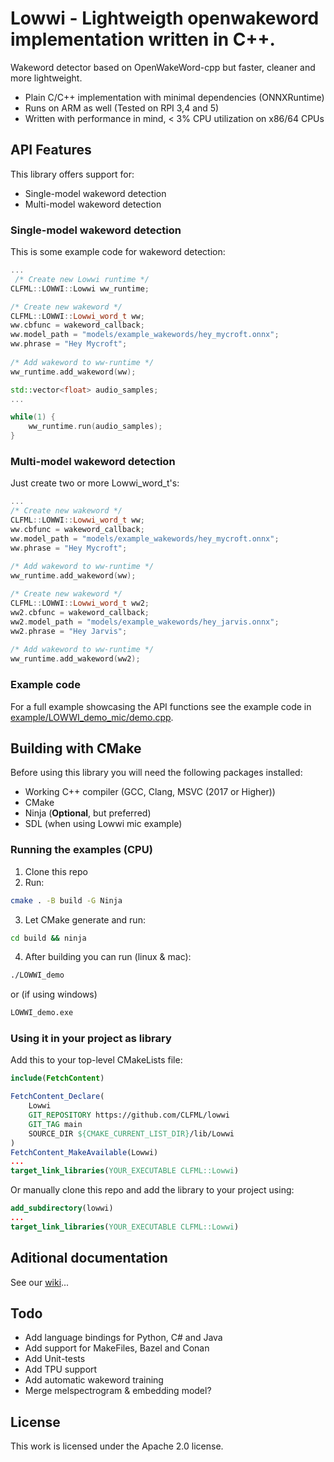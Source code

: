 # Lowwi - Lightweigth openwakeword implementation written in C++.
 Wakeword detector based on OpenWakeWord-cpp but faster, cleaner and more lightweight.

- Plain C/C++ implementation with minimal dependencies (ONNXRuntime)
- Runs on ARM as well (Tested on RPI 3,4 and 5)
- Written with performance in mind, < 3% CPU utilization on x86/64 CPUs

## API Features
This library offers support for:
- Single-model wakeword detection
- Multi-model wakeword detection

### Single-model wakeword detection

This is some example code for wakeword detection:

```cpp
...
 /* Create new Lowwi runtime */
CLFML::LOWWI::Lowwi ww_runtime;

/* Create new wakeword */
CLFML::LOWWI::Lowwi_word_t ww;
ww.cbfunc = wakeword_callback;
ww.model_path = "models/example_wakewords/hey_mycroft.onnx";
ww.phrase = "Hey Mycroft";
    
/* Add wakeword to ww-runtime */
ww_runtime.add_wakeword(ww);

std::vector<float> audio_samples;
...

while(1) {
    ww_runtime.run(audio_samples);
}

```


### Multi-model wakeword detection

Just create two or more Lowwi_word_t's:

```cpp
...
/* Create new wakeword */
CLFML::LOWWI::Lowwi_word_t ww;
ww.cbfunc = wakeword_callback;
ww.model_path = "models/example_wakewords/hey_mycroft.onnx";
ww.phrase = "Hey Mycroft";
    
/* Add wakeword to ww-runtime */
ww_runtime.add_wakeword(ww);

/* Create new wakeword */
CLFML::LOWWI::Lowwi_word_t ww2;
ww2.cbfunc = wakeword_callback;
ww2.model_path = "models/example_wakewords/hey_jarvis.onnx";
ww2.phrase = "Hey Jarvis";
    
/* Add wakeword to ww-runtime */
ww_runtime.add_wakeword(ww2);
```

### Example code
For a full example showcasing the API functions see the example code in [example/LOWWI_demo_mic/demo.cpp](example/LOWWI_demo_mic/demo_mic.cpp).

## Building with CMake
Before using this library you will need the following packages installed:

- Working C++ compiler (GCC, Clang, MSVC (2017 or Higher))
- CMake
- Ninja (**Optional**, but preferred)
- SDL (when using Lowwi mic example)

### Running the examples (CPU)
1. Clone this repo
2. Run:
```bash
cmake . -B build -G Ninja
```
3. Let CMake generate and run:
```bash
cd build && ninja
```
4. After building you can run (linux & mac):
```bash
./LOWWI_demo
```
or (if using windows)
```bat
LOWWI_demo.exe
```

### Using it in your project as library
Add this to your top-level CMakeLists file:
```cmake
include(FetchContent)

FetchContent_Declare(
    Lowwi
    GIT_REPOSITORY https://github.com/CLFML/lowwi
    GIT_TAG main
    SOURCE_DIR ${CMAKE_CURRENT_LIST_DIR}/lib/Lowwi
)
FetchContent_MakeAvailable(Lowwi)
...
target_link_libraries(YOUR_EXECUTABLE CLFML::Lowwi)
```
Or manually clone this repo and add the library to your project using:
```cmake
add_subdirectory(lowwi)
...
target_link_libraries(YOUR_EXECUTABLE CLFML::Lowwi)
```


## Aditional documentation
See our [wiki](https://clfml.github.io/lowwi/)...

## Todo
- Add language bindings for Python, C# and Java
- Add support for MakeFiles, Bazel and Conan
- Add Unit-tests 
- Add TPU support
- Add automatic wakeword training
- Merge melspectrogram & embedding model?

## License
This work is licensed under the Apache 2.0 license.